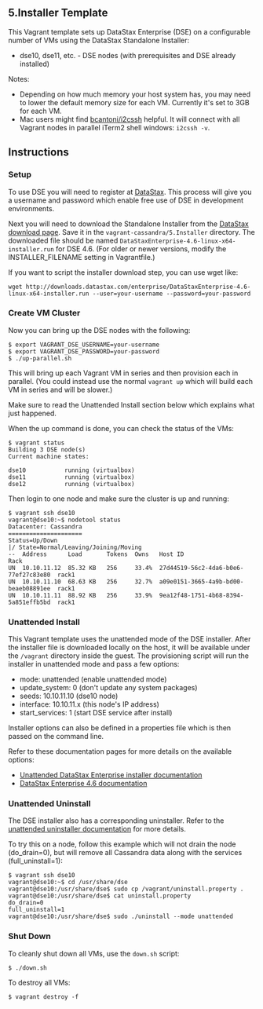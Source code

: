 ## 5.Installer Template

This Vagrant template sets up DataStax Enterprise (DSE) on a configurable number of VMs using the DataStax Standalone Installer:

* dse10, dse11, etc. - DSE nodes (with prerequisites and DSE already installed)

Notes:

* Depending on how much memory your host system has, you may need to lower the default memory size for each VM. Currently it's set to 3GB for each VM.
* Mac users might find [bcantoni/i2cssh](https://github.com/bcantoni/i2cssh) helpful. It will connect with all Vagrant nodes in parallel iTerm2 shell windows: `i2cssh -v`.

## Instructions

### Setup

To use DSE you will need to register at [DataStax](http://www.datastax.com/download). This process will give you a username and password which enable free use of DSE in development environments.

Next you will need to download the Standalone Installer from the [DataStax download page](http://www.datastax.com/download). Save it in the `vagrant-cassandra/5.Installer` directory. The downloaded file should be named `DataStaxEnterprise-4.6-linux-x64-installer.run` for DSE 4.6. (For older or newer versions, modify the INSTALLER_FILENAME setting in Vagrantfile.) 

If you want to script the installer download step, you can use wget like:

```
wget http://downloads.datastax.com/enterprise/DataStaxEnterprise-4.6-linux-x64-installer.run --user=your-username --password=your-password
```

### Create VM Cluster

Now you can bring up the DSE nodes with the following:

```
$ export VAGRANT_DSE_USERNAME=your-username
$ export VAGRANT_DSE_PASSWORD=your-password
$ ./up-parallel.sh
```

This will bring up each Vagrant VM in series and then provision each in parallel. (You could instead use the normal `vagrant up` which will build each VM in series and will be slower.)

Make sure to read the Unattended Install section below which explains what just happened.

When the up command is done, you can check the status of the VMs:

```
$ vagrant status
Building 3 DSE node(s)
Current machine states:

dse10           running (virtualbox)
dse11           running (virtualbox)
dse12           running (virtualbox)
```

Then login to one node and make sure the cluster is up and running:

```
$ vagrant ssh dse10
vagrant@dse10:~$ nodetool status
Datacenter: Cassandra
=====================
Status=Up/Down
|/ State=Normal/Leaving/Joining/Moving
--  Address      Load       Tokens  Owns   Host ID                               Rack
UN  10.10.11.12  85.32 KB   256     33.4%  27d44519-56c2-4da6-b0e6-77ef27c83e80  rack1
UN  10.10.11.10  68.63 KB   256     32.7%  a09e0151-3665-4a9b-bd00-beaeb08891ee  rack1
UN  10.10.11.11  88.92 KB   256     33.9%  9ea12f48-1751-4b68-8394-5a851effb5bd  rack1
```

### Unattended Install

This Vagrant template uses the unattended mode of the DSE installer. After the installer file is downloaded locally on the host, it will be available under the `/vagrant` directory inside the guest. The provisioning script will run the installer in unattended mode and pass a few options:

* mode: unattended (enable unattended mode)
* update_system: 0 (don't update any system packages)
* seeds: 10.10.11.10 (dse10 node)
* interface: 10.10.11.x (this node's IP address)
* start_services: 1 (start DSE service after install)

Installer options can also be defined in a properties file which is then passed on the command line.

Refer to these documentation pages for more details on the available options:

* [Unattended DataStax Enterprise installer documentation](http://www.datastax.com/documentation/datastax_enterprise/4.6/datastax_enterprise/install/installSilent.html)
* [DataStax Enterprise 4.6 documentation](http://www.datastax.com/documentation/datastax_enterprise/4.6/datastax_enterprise/deploy/deploySingleDC.html)

### Unattended Uninstall

The DSE installer also has a corresponding uninstaller. Refer to the [unattended uninstaller documentation](http://www.datastax.com/documentation/datastax_enterprise/4.6/datastax_enterprise/install/installremove.html) for more details.

To try this on a node, follow this example which will not drain the node (do_drain=0), but will remove all Cassandra data along with the services (full_uninstall=1):

```
$ vagrant ssh dse10
vagrant@dse10:~$ cd /usr/share/dse
vagrant@dse10:/usr/share/dse$ sudo cp /vagrant/uninstall.property .
vagrant@dse10:/usr/share/dse$ cat uninstall.property
do_drain=0
full_uninstall=1
vagrant@dse10:/usr/share/dse$ sudo ./uninstall --mode unattended
```

### Shut Down

To cleanly shut down all VMs, use the `down.sh` script:

```
$ ./down.sh
```

To destroy all VMs:

```
$ vagrant destroy -f
```

